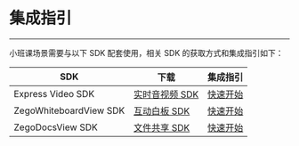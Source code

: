 # 集成指引
---

小班课场景需要与以下 SDK 配套使用，相关 SDK 的获取方式和集成指引如下：

|SDK|下载|集成指引|
|-|-|-|
|Express Video SDK|[实时音视频 SDK](/real-time-video-ios-oc/client-sdk/download-sdk)|[快速开始](/real-time-video-ios-oc/quick-start/integrating-sdk)|
|ZegoWhiteboardView SDK|[互动白板 SDK](https://doc-zh.zego.im/zh/4406.html)|[快速开始](https://doc-zh.zego.im/zh/4368.html)|
|ZegoDocsView SDK|[文件共享 SDK](https://doc-zh.zego.im/zh/4408.html)|[快速开始](https://doc-zh.zego.im/zh/4373.html)|
